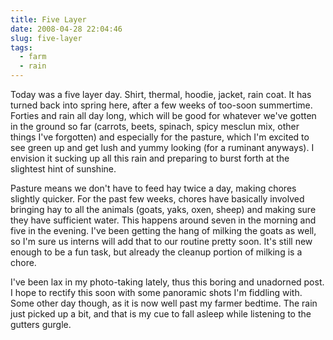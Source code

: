 ```yaml
---
title: Five Layer
date: 2008-04-28 22:04:46
slug: five-layer
tags:
  - farm
  - rain
---
```


Today was a five layer day. Shirt, thermal, hoodie, jacket, rain coat. It has turned back into spring here, after a few weeks of too-soon summertime. Forties and rain all day long, which will be good for whatever we've gotten in the ground so far (carrots, beets, spinach, spicy mesclun mix, other things I've forgotten) and especially for the pasture, which I'm excited to see green up and get lush and yummy looking (for a ruminant anyways). I envision it sucking up all this rain and preparing to burst forth at the slightest hint of sunshine.

Pasture means we don't have to feed hay twice a day, making chores slightly quicker. For the past few weeks, chores have basically involved bringing hay to all the animals (goats, yaks, oxen, sheep) and making sure they have sufficient water. This happens around seven in the morning and five in the evening. I've been getting the hang of milking the goats as well, so I'm sure us interns will add that to our routine pretty soon. It's still new enough to be a fun task, but already the cleanup portion of milking is a chore.

I've been lax in my photo-taking lately, thus this boring and unadorned post. I hope to rectify this soon with some panoramic shots I'm fiddling with. Some other day though, as it is now well past my farmer bedtime. The rain just picked up a bit, and that is my cue to fall asleep while listening to the gutters gurgle.
